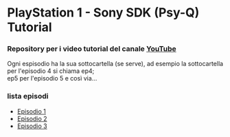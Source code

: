 # PlayStation 1 - Sony SDK (Psy-Q) Tutorial 

### Repository per i video tutorial del canale [YouTube](https://www.youtube.com/@FabioPallini88) 

Ogni espisodio ha la sua sottocartella (se serve), ad esempio la sottocartella per l'episodio 4 si chiama ep4;  
ep5 per l'episodio 5 e così via...

### lista episodi ###
- [Episodio 1](https://youtu.be/i6VDCKHl7Ww?si=brdGsHSPQMW6e3AA)
- [Episodio 2](https://youtu.be/gHbKUo3rB9I?si=pTeum24nzXGasc_X)
- [Episodio 3](https://youtu.be/jyC9cKJZEcM)
